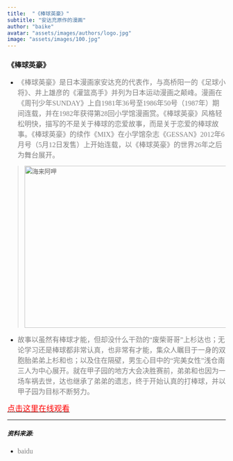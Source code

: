 ```yaml
---
title:  "《棒球英豪》"
subtitle: "安达充原作的漫画"
author: "baike"
avatar: "assets/images/authors/logo.jpg"
image: "assets/images/100.jpg"
---
```


### 《棒球英豪》
* <font face="微软雅黑" color=grey size=3>《棒球英豪》是日本漫画家安达充的代表作，与高桥阳一的《足球小将》、井上雄彦的《灌篮高手》并列为日本运动漫画之颠峰。漫画在《周刊少年SUNDAY》上自1981年36号至1986年50号（1987年）期间连载，并在1982年获得第28回小学馆漫画赏。《棒球英豪》风格轻松明快，描写的不是关于棒球的恋爱故事，而是关于恋爱的棒球故事。《棒球英豪》的续作《MIX》在小学馆杂志《GESSAN》2012年6月号（5月12日发售）上开始连载，以《棒球英豪》的世界26年之后为舞台展开。</font>

> <img style="width:500px;height:374px" src="https://tva1.sinaimg.cn/large/e6c9d24ely1gojgdc7fmxj213k0tn0ul.jpg" alt="海来阿呷" aligh=center />
 
* <font face="微软雅黑" color=grey size=3>故事以虽然有棒球才能，但却没什么干劲的“废柴哥哥”上杉达也；无论学习还是棒球都非常认真，也非常有才能，集众人瞩目于一身的双胞胎弟弟上杉和也；以及住在隔壁，男生心目中的“完美女性”浅仓南三人为中心展开。就在甲子园的地方大会决胜赛前，弟弟和也因为一场车祸去世，达也继承了弟弟的遗志，终于开始认真的打棒球，并以甲子园为目标不断努力。</font>

[<font face="微软雅黑" color=red size=4>点击这里在线观看</font>](https://www.le.com/ptv/vplay/608411.html?ch=baidu_ffdsj&from=baidu_so&site=baidu_all)


******

##### 资料来源:
* <font face="微软雅黑" color=grey size=3> baidu</font>
